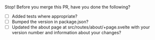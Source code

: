Stop! Before you merge this PR, have you done the following?
- [ ] Added tests where appropriate?
- [ ] Bumped the version in package.json? 
- [ ] Updated the about page at src/routes/about/+page.svelte with your version number and information about your changes?
